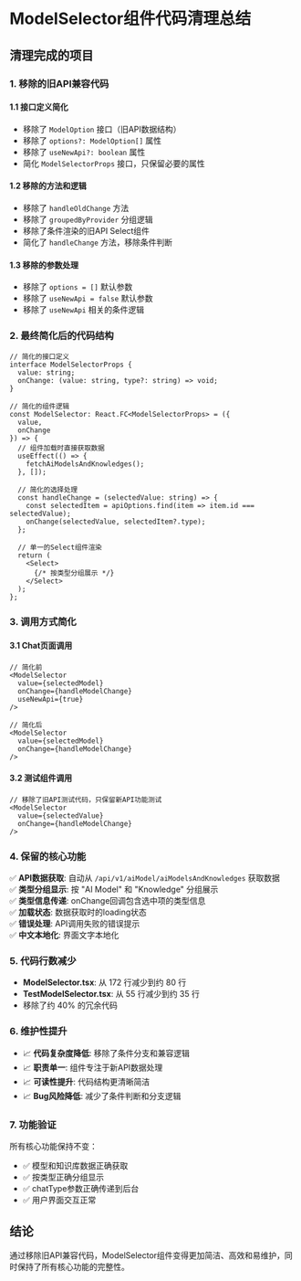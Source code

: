 # ModelSelector组件代码清理总结

## 清理完成的项目

### 1. 移除的旧API兼容代码

#### 1.1 接口定义简化
- 移除了 `ModelOption` 接口（旧API数据结构）
- 移除了 `options?: ModelOption[]` 属性
- 移除了 `useNewApi?: boolean` 属性
- 简化 `ModelSelectorProps` 接口，只保留必要的属性

#### 1.2 移除的方法和逻辑
- 移除了 `handleOldChange` 方法
- 移除了 `groupedByProvider` 分组逻辑  
- 移除了条件渲染的旧API Select组件
- 简化了 `handleChange` 方法，移除条件判断

#### 1.3 移除的参数处理
- 移除了 `options = []` 默认参数
- 移除了 `useNewApi = false` 默认参数
- 移除了 `useNewApi` 相关的条件逻辑

### 2. 最终简化后的代码结构

```tsx
// 简化的接口定义
interface ModelSelectorProps {
  value: string;
  onChange: (value: string, type?: string) => void;
}

// 简化的组件逻辑
const ModelSelector: React.FC<ModelSelectorProps> = ({
  value,
  onChange
}) => {
  // 组件加载时直接获取数据
  useEffect(() => {
    fetchAiModelsAndKnowledges();
  }, []);

  // 简化的选择处理
  const handleChange = (selectedValue: string) => {
    const selectedItem = apiOptions.find(item => item.id === selectedValue);
    onChange(selectedValue, selectedItem?.type);
  };

  // 单一的Select组件渲染
  return (
    <Select>
      {/* 按类型分组展示 */}
    </Select>
  );
};
```

### 3. 调用方式简化

#### 3.1 Chat页面调用
```tsx
// 简化前
<ModelSelector
  value={selectedModel}
  onChange={handleModelChange}
  useNewApi={true}
/>

// 简化后
<ModelSelector
  value={selectedModel}
  onChange={handleModelChange}
/>
```

#### 3.2 测试组件调用
```tsx
// 移除了旧API测试代码，只保留新API功能测试
<ModelSelector
  value={selectedValue}
  onChange={handleModelChange}
/>
```

### 4. 保留的核心功能

✅ **API数据获取**: 自动从 `/api/v1/aiModel/aiModelsAndKnowledges` 获取数据  
✅ **类型分组显示**: 按 "AI Model" 和 "Knowledge" 分组展示  
✅ **类型信息传递**: onChange回调包含选中项的类型信息  
✅ **加载状态**: 数据获取时的loading状态  
✅ **错误处理**: API调用失败的错误提示  
✅ **中文本地化**: 界面文字本地化

### 5. 代码行数减少

- **ModelSelector.tsx**: 从 172 行减少到约 80 行
- **TestModelSelector.tsx**: 从 55 行减少到约 35 行
- 移除了约 40% 的冗余代码

### 6. 维护性提升

- 📈 **代码复杂度降低**: 移除了条件分支和兼容逻辑
- 📈 **职责单一**: 组件专注于新API数据处理
- 📈 **可读性提升**: 代码结构更清晰简洁
- 📈 **Bug风险降低**: 减少了条件判断和分支逻辑

### 7. 功能验证

所有核心功能保持不变：
- ✅ 模型和知识库数据正确获取
- ✅ 按类型正确分组显示
- ✅ chatType参数正确传递到后台
- ✅ 用户界面交互正常

## 结论

通过移除旧API兼容代码，ModelSelector组件变得更加简洁、高效和易维护，同时保持了所有核心功能的完整性。
